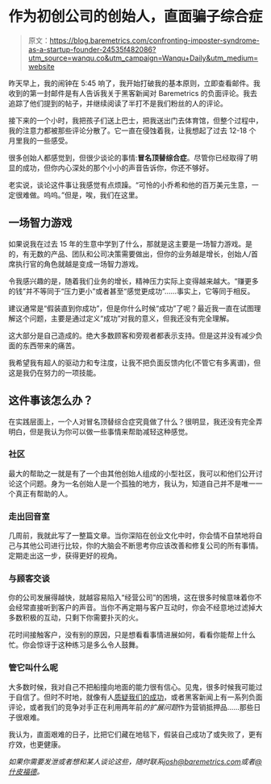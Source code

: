 # 作为初创公司的创始人，直面骗子综合症

> 原文：<https://blog.baremetrics.com/confronting-imposter-syndrome-as-a-startup-founder-24535f482086?utm_source=wanqu.co&utm_campaign=Wanqu+Daily&utm_medium=website>

昨天早上，我的闹钟在 5:45 响了，我开始打破我的基本原则，立即查看邮件。我收到的第一封邮件是有人告诉我关于黑客新闻对 Baremetrics 的负面评论。我去追踪了他们提到的帖子，并继续阅读了半打不是我们粉丝的人的评论。

接下来的一个小时，我把孩子们送上巴士，把我送出门去体育馆，但整个过程中，我的注意力都被那些评论分散了。它一直在侵蚀着我，让我想起了过去 12-18 个月里我的一些感受。

很多创始人都感觉到，但很少谈论的事情:**冒名顶替综合症**。尽管你已经取得了明显的成功，但你内心深处的那个小小的声音告诉你，你还不够好。

老实说，谈论这件事让我感觉有点烦躁。“可怜的小乔希和他的百万美元生意，一定很难做。呜呜。”但是，唉，我们在这里。

## **一场智力游戏**

如果说我在过去 15 年的生意中学到了什么，那就是这主要是一场智力游戏。是的，有无数的产品、团队和公司决策需要做出，但你的业务越是增长，创始人/首席执行官的角色就越是变成一场智力游戏。

令我感兴趣的是，随着我们业务的增长，精神压力实际上变得越来越大。“赚更多的钱”并不等同于“压力更小”或者甚至“感觉更成功”……事实上，它等同于相反。

建议通常是“假装直到你成功”，但是你什么时候“成功”了呢？最近我一直在试图理解这个问题，主要是通过定义“成功”对我的意义，但我还没有完全理解。

这大部分是自己造成的。绝大多数顾客和旁观者都表示支持。但是这并没有减少负面的东西带来的痛苦。

我希望我有超人的驱动力和专注度，让我不把负面反馈内化(不管它有多离谱)，但这是我仍在努力的一项技能。

## 这件事该怎么办？

在实践层面上，一个人对冒名顶替综合症究竟做了什么？很明显，我还没有完全弄明白，但是我认为你可以做一些事情来帮助减轻这种感觉。

### **社区**

最大的帮助之一就是有了一个由其他创始人组成的小型社区，我可以和他们公开讨论这个问题。身为一名创始人是一个孤独的地方，我认为，知道自己并不是唯一一个真正有帮助的人。

### **走出回音室**

几周前，我就此写了一整篇文章。当你深陷在创业文化中时，你会情不自禁地将自己与其他公司进行比较，你的大脑会不断思考你应该改善和修复公司的所有事情。定期走出这一步，获得更好的视角。

### **与顾客交谈**

你的公司发展得越快，就越容易陷入“经营公司”的困境，这在很多时候意味着你不会经常直接听到客户的声音。当你不再定期与客户互动时，你会不经意地过滤掉大多数积极的互动，只剩下你需要扑灭的火。

花时间接触客户，没有别的原因，只是想看看事情进展如何，看看你能帮上什么忙。你会惊讶于这种练习是多么令人鼓舞。

### **管它叫什么呢**

大多数时候，我对自己不把船撞向地面的能力很有信心。见鬼，很多时候我可能过于自信了。但时不时地，就像有人[质疑我们的成功](https://baremetrics.com/blog/is-your-company-really-only-doing-45-000-per-month)，或者黑客新闻上有一系列负面评论，或者我们的竞争对手正在利用两年前*的扩展问题*作为营销抵押品……那些日子很艰难。

我认为，直面艰难的日子，比把它们藏在地毯下，假装自己成功了或失败了，更有疗效，也更健康。

*如果你需要发泄或者想和某人谈论这些，随时联系[josh@baremetrics.com](mailto:josh@baremetrics.com)或者[@什皮福德](https://twitter.com/Shpigford)。*
